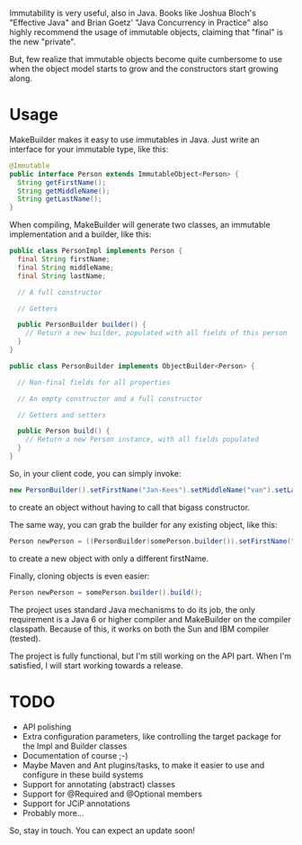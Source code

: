 Immutability is very useful, also in Java. Books like Joshua Bloch's "Effective Java" and Brian Goetz' "Java Concurrency in Practice" also highly recommend the usage of immutable objects, claiming that "final" is the new "private".

But, few realize that immutable objects become quite cumbersome to use when the object model starts to grow and the constructors start growing along.


# Usage
MakeBuilder makes it easy to use immutables in Java. Just write an interface for your immutable type, like this:
```java
@Immutable
public interface Person extends ImmutableObject<Person> {
  String getFirstName();
  String getMiddleName();
  String getLastName();
}
```
When compiling, MakeBuilder will generate two classes, an immutable implementation and a builder, like this:
```java
public class PersonImpl implements Person {
  final String firstName;
  final String middleName;
  final String lastName;

  // A full constructor

  // Getters

  public PersonBuilder builder() {
    // Return a new builder, populated with all fields of this person
  }
}
```
```java
public class PersonBuilder implements ObjectBuilder<Person> {

  // Non-final fields for all properties

  // An empty constructor and a full constructor

  // Getters and setters

  public Person build() {
    // Return a new Person instance, with all fields populated
  }
}
```
So, in your client code, you can simply invoke:
```java
new PersonBuilder().setFirstName("Jan-Kees").setMiddleName("van").setLastName("Andel").build();
```
to create an object without having to call that bigass constructor.

The same way, you can grab the builder for any existing object, like this:
```java
Person newPerson = ((PersonBuilder)somePerson.builder()).setFirstName("JK").build();
```
to create a new object with only a different firstName.

Finally, cloning objects is even easier:
```java
Person newPerson = somePerson.builder().build();
```
The project uses standard Java mechanisms to do its job, the only requirement is a Java 6 or higher compiler and MakeBuilder on the compiler classpath. Because of this, it works on both the Sun and IBM compiler (tested).

The project is fully functional, but I'm still working on the API part. When I'm satisfied, I will start working towards a release.

# TODO
* API polishing
* Extra configuration parameters, like controlling the target package for the Impl and Builder classes
* Documentation of course ;-)
* Maybe Maven and Ant plugins/tasks, to make it easier to use and configure in these build systems
* Support for annotating (abstract) classes
* Support for @Required and @Optional members
* Support for JCiP annotations
* Probably more...

So, stay in touch. You can expect an update soon!
